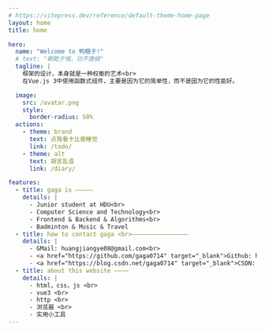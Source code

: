 ```yaml
---
# https://vitepress.dev/reference/default-theme-home-page
layout: home
title: home

hero:
  name: "Welcome to 鸭棚子!"
  # text: "朝乾夕惕，功不唐捐"
  tagline: |
    框架的设计，本身就是一种权衡的艺术<br>
    在Vue.js 3中使用函数式组件，主要是因为它的简单性，而不是因为它的性能好。

  image:
    src: /avatar.png
    style:
      border-radius: 50%
  actions:
    - theme: brand
      text: 点我看卡比兽睡觉
      link: /todo/
    - theme: alt
      text: 胡言乱语
      link: /diary/

features:
  - title: gaga is —————
    details: |
      - Junior student at HDU<br>
      - Computer Science and Technology<br>
      - Frontend & Backend & Algorithms<br>
      - Badminton & Music & Travel
  - title: how to contact gaga <br>————————————————
    details: |
      - GMail: huangjiangye08@gmail.com<br>
      - <a href="https://github.com/gaga0714" target="_blank">Github: https://github.com/gaga0714</a><br>
      - <a href="https://blog.csdn.net/gaga0714" target="_blank">CSDN: https://blog.csdn.net/gaga0714</a>
  - title: about this website ————
    details: |
      - html，css，js <br>
      - vue3 <br>
      - http <br>
      - 浏览器 <br>
      - 实用小工具
---
```

